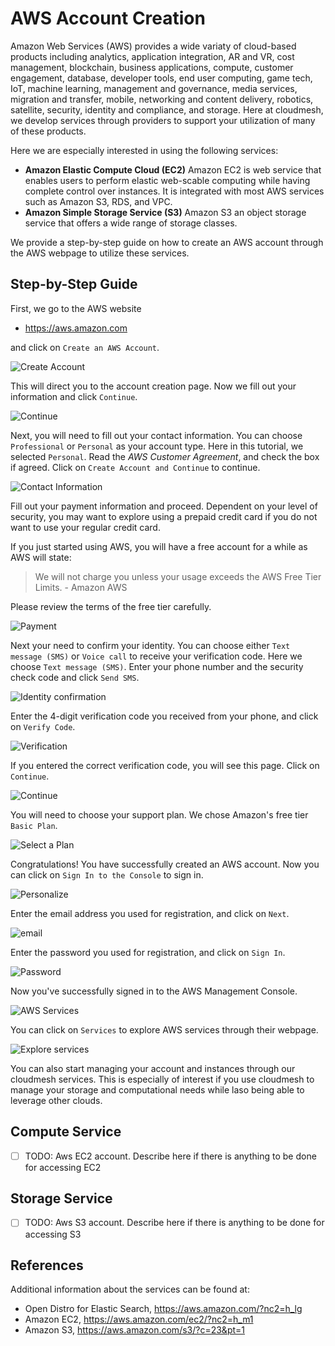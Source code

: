 # AWS Account Creation

Amazon Web Services (AWS) provides a wide variaty of cloud-based
products including analytics, application integration, AR and VR, cost
management, blockchain, business applications, compute, customer
engagement, database, developer tools, end user computing, game tech,
IoT, machine learning, management and governance, media services,
migration and transfer, mobile, networking and content delivery,
robotics, satellite, security, identity and compliance, and storage.
Here at cloudmesh, we develop services through providers to support your
utilization of many of these products.

Here we are especially interested in using the following services:

-   **Amazon Elastic Compute Cloud (EC2)** Amazon EC2 is web service
    that enables users to perform elastic web-scable computing while
    having complete control over instances. It is integrated with most
    AWS services such as Amazon S3, RDS, and VPC.
-   **Amazon Simple Storage Service (S3)** Amazon S3 an object storage
    service that offers a wide range of storage classes.

We provide a step-by-step guide on how to create an AWS account through
the AWS webpage to utilize these services.

## Step-by-Step Guide

First, we go to the AWS website

-   <https://aws.amazon.com>

and click on `Create an AWS Account`.

![Create Account](images/aws/image1.png)

This will direct you to the account creation page. Now we fill out your
information and click `Continue`.

![Continue](images/aws/image2.png)

Next, you will need to fill out your contact information. You can choose
`Professional` or `Personal` as your account type. Here in this
tutorial, we selected `Personal`. Read the *AWS Customer Agreement*, and
check the box if agreed. Click on `Create Account and Continue` to
continue.

![Contact Information](images/aws/image3.png)

Fill out your payment information and proceed. Dependent on your level
of security, you may want to explore using a prepaid credit card if you
do not want to use your regular credit card.

If you just started using AWS, you will have a free account for a while
as AWS will state:

> We will not charge you unless your usage exceeds the AWS Free Tier
> Limits. - Amazon AWS

Please review the terms of the free tier carefully.

![Payment](images/aws/image4.png)

Next your need to confirm your identity. You can choose either
`Text message (SMS)` or `Voice call` to receive your verification code.
Here we choose `Text message (SMS)`. Enter your phone number and the
security check code and click `Send SMS`.

![Identity confirmation](images/aws/image5.png)

Enter the 4-digit verification code you received from your phone, and
click on `Verify Code`.

![Verification](images/aws/image6.png)

If you entered the correct verification code, you will see this page.
Click on `Continue`.

![Continue](images/aws/image7.png)

You will need to choose your support plan. We chose Amazon's free tier
`Basic Plan`.

![Select a Plan](images/aws/image8.png)

Congratulations! You have successfully created an AWS account. Now you
can click on `Sign In to the Console` to sign in.

![Personalize](images/aws/image9.png)

Enter the email address you used for registration, and click on `Next`.

![email](images/aws/image10.png)

Enter the password you used for registration, and click on `Sign In`.

![Password](images/aws/image11.png)

Now you've successfully signed in to the AWS Management Console.

![AWS Services](images/aws/image12.png)

You can click on `Services` to explore AWS services through their
webpage.

![Explore services](images/aws/image13.png)

You can also start managing your account and instances through our
cloudmesh services. This is especially of interest if you use cloudmesh
to manage your storage and computational needs while laso being able to
leverage other clouds.

## Compute Service

- [ ] TODO: Aws EC2 account. Describe here if there is anything to be done for
  accessing EC2

## Storage Service

- [ ] TODO: Aws S3 account. Describe here if there is anything to be done for
  accessing S3

## References

Additional information about the services can be found at:

-   Open Distro for Elastic Search, <https://aws.amazon.com/?nc2=h_lg>
-   Amazon EC2, <https://aws.amazon.com/ec2/?nc2=h_m1>
-   Amazon S3, <https://aws.amazon.com/s3/?c=23&pt=1>
